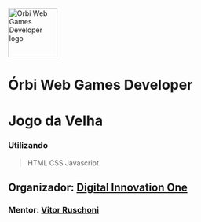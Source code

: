 <img src="https://hermes.digitalinnovation.one/tracks/5a0ef2bf-8cca-4be7-b506-3945fbb8f1d4.png" alt="Orbi Web Games Developer logo" style="height: 100px; width: 100px">

# Órbi Web Games Developer

# Jogo da Velha

### Utilizando
> HTML
> CSS
> Javascript


## Organizador: [Digital Innovation One](https://web.dio.me/home)
### Mentor: [Vitor Ruschoni](https://github.com/ruschoni02)